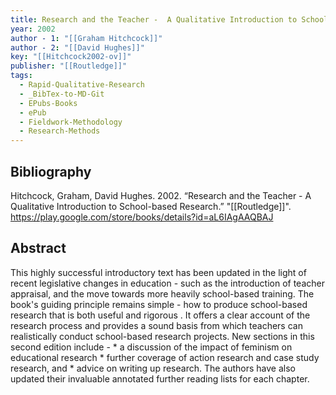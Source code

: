```yaml
---
title: Research and the Teacher -  A Qualitative Introduction to School-based Research
year: 2002
author - 1: "[[Graham Hitchcock]]"
author - 2: "[[David Hughes]]"
key: "[[Hitchcock2002-ov]]"
publisher: "[[Routledge]]"
tags:
  - Rapid-Qualitative-Research
  - _BibTex-to-MD-Git
  - EPubs-Books
  - ePub
  - Fieldwork-Methodology
  - Research-Methods
---
```


## Bibliography
Hitchcock, Graham, David Hughes. 2002. “Research and the Teacher -  A Qualitative Introduction to School-based Research.” "[[Routledge]]". https://play.google.com/store/books/details?id=aL6IAgAAQBAJ

## Abstract
This highly successful introductory text has been updated in the light of recent legislative changes in education - such as the introduction of teacher appraisal, and the move towards more heavily school-based training. The book's guiding principle remains simple -  how to produce school-based research that is both useful and rigorous . It offers a clear account of the research process and provides a sound basis from which teachers can realistically conduct school-based research projects. New sections in this second edition include -  * a discussion of the impact of feminism on educational research * further coverage of action research and case study research, and * advice on writing up research. The authors have also updated their invaluable annotated further reading lists for each chapter.